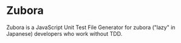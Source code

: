 # Zubora

Zubora is a JavaScript Unit Test File Generator for zubora ("lazy" in Japanese) developers who work without TDD.
